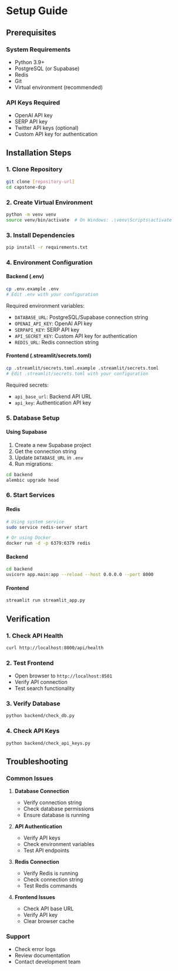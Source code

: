 # Setup Guide

## Prerequisites

### System Requirements
- Python 3.9+
- PostgreSQL (or Supabase)
- Redis
- Git
- Virtual environment (recommended)

### API Keys Required
- OpenAI API key
- SERP API key
- Twitter API keys (optional)
- Custom API key for authentication

## Installation Steps

### 1. Clone Repository
```bash
git clone [repository-url]
cd capstone-dcp
```

### 2. Create Virtual Environment
```bash
python -m venv venv
source venv/bin/activate  # On Windows: .\venv\Scripts\activate
```

### 3. Install Dependencies
```bash
pip install -r requirements.txt
```

### 4. Environment Configuration

#### Backend (.env)
```bash
cp .env.example .env
# Edit .env with your configuration
```

Required environment variables:
- `DATABASE_URL`: PostgreSQL/Supabase connection string
- `OPENAI_API_KEY`: OpenAI API key
- `SERPAPI_KEY`: SERP API key
- `API_SECRET_KEY`: Custom API key for authentication
- `REDIS_URL`: Redis connection string

#### Frontend (.streamlit/secrets.toml)
```bash
cp .streamlit/secrets.toml.example .streamlit/secrets.toml
# Edit .streamlit/secrets.toml with your configuration
```

Required secrets:
- `api_base_url`: Backend API URL
- `api_key`: Authentication API key

### 5. Database Setup

#### Using Supabase
1. Create a new Supabase project
2. Get the connection string
3. Update `DATABASE_URL` in `.env`
4. Run migrations:
```bash
cd backend
alembic upgrade head
```

### 6. Start Services

#### Redis
```bash
# Using system service
sudo service redis-server start

# Or using Docker
docker run -d -p 6379:6379 redis
```

#### Backend
```bash
cd backend
uvicorn app.main:app --reload --host 0.0.0.0 --port 8000
```

#### Frontend
```bash
streamlit run streamlit_app.py
```

## Verification

### 1. Check API Health
```bash
curl http://localhost:8000/api/health
```

### 2. Test Frontend
- Open browser to `http://localhost:8501`
- Verify API connection
- Test search functionality

### 3. Verify Database
```bash
python backend/check_db.py
```

### 4. Check API Keys
```bash
python backend/check_api_keys.py
```

## Troubleshooting

### Common Issues

1. **Database Connection**
   - Verify connection string
   - Check database permissions
   - Ensure database is running

2. **API Authentication**
   - Verify API keys
   - Check environment variables
   - Test API endpoints

3. **Redis Connection**
   - Verify Redis is running
   - Check connection string
   - Test Redis commands

4. **Frontend Issues**
   - Check API base URL
   - Verify API key
   - Clear browser cache

### Support
- Check error logs
- Review documentation
- Contact development team 